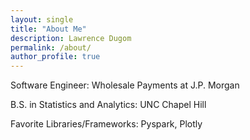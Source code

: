```yaml
---
layout: single
title: "About Me"
description: Lawrence Dugom
permalink: /about/
author_profile: true
---
```


Software Engineer:
	 Wholesale Payments at J.P. Morgan

B.S. in Statistics and Analytics: 
	 UNC Chapel Hill

Favorite Libraries/Frameworks:
	Pyspark, Plotly

